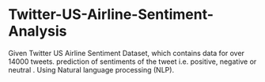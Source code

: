 # Twitter-US-Airline-Sentiment-Analysis

Given Twitter US Airline Sentiment Dataset, which contains data for over 14000 tweets. prediction of sentiments of the tweet i.e. positive, negative or neutral .
Using Natural language processing (NLP).

